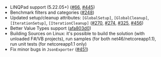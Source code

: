* LINQPad support (5.22.05+) ([#66](https://github.com/dotnet/BenchmarkDotNet/issues/66), [#445](https://github.com/dotnet/BenchmarkDotNet/issues/445))
* Benchmark filters and categories ([#248](https://github.com/dotnet/BenchmarkDotNet/issues/248))
* Updated setup/cleanup attributes: `[GlobalSetup]`, `[GlobalCleanup]`, `[IterationSetup]`, `[IterationCleanup]` ([#270](https://github.com/dotnet/BenchmarkDotNet/issues/270), [#274](https://github.com/dotnet/BenchmarkDotNet/issues/274), [#325](https://github.com/dotnet/BenchmarkDotNet/issues/325), [#456](https://github.com/dotnet/BenchmarkDotNet/issues/456))
* Better Value Types support ([afa803d0](https://github.com/dotnet/BenchmarkDotNet/commit/afa803d0e38c0e11864b2e4394d4a85d3801d944))
* Building Sources on Linux: it's possible to build the solution (with unloaded F#/VB projects), run samples (for both net46/netcoreapp1.1), run unit tests (for netcoreapp1.1 only)
* Fix minor bugs in `JsonExporter` ([#451](https://github.com/dotnet/BenchmarkDotNet/pull/451))
